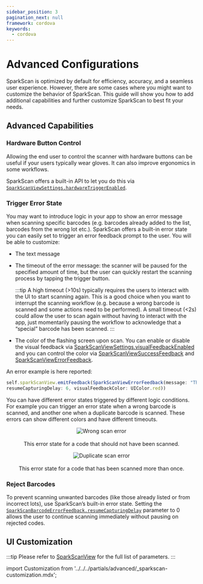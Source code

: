 ```yaml
---
sidebar_position: 3
pagination_next: null
framework: cordova
keywords:
  - cordova
---
```


# Advanced Configurations

SparkScan is optimized by default for efficiency, accuracy, and a seamless user experience. However, there are some cases where you might want to customize the behavior of SparkScan. This guide will show you how to add additional capabilities and further customize SparkScan to best fit your needs.

## Advanced Capabilities

### Hardware Button Control

Allowing the end user to control the scanner with hardware buttons can be useful if your users typically wear gloves. It can also improve ergonomics in some workflows.

SparkScan offers a built-in API to let you do this via [`SparkScanViewSettings.hardwareTriggerEnabled`](https://docs.scandit.com/data-capture-sdk/cordova/barcode-capture/api/ui/spark-scan-view-settings.html#property-scandit.datacapture.barcode.spark.ui.SparkScanViewSettings.HardwareTriggerEnabled).

### Trigger Error State

You may want to introduce logic in your app to show an error message when scanning specific barcodes (e.g. barcodes already added to the list, barcodes from the wrong lot etc.). SparkScan offers a built-in error state you can easily set to trigger an error feedback prompt to the user. You will be able to customize:

- The text message
- The timeout of the error message: the scanner will be paused for the specified amount of time, but the user can quickly restart the scanning process by tapping the trigger button.

    :::tip
    A high timeout (>10s) typically requires the users to interact with the UI to start scanning again. This is a good choice when you want to interrupt the scanning workflow (e.g. because a wrong barcode is scanned and some actions need to be performed). A small timeout (\<2s) could allow the user to scan again without having to interact with the app, just momentarily pausing the workflow to acknowledge that a “special” barcode has been scanned.
    :::
  
- The color of the flashing screen upon scan. You can enable or disable the visual feedback via [SparkScanViewSettings.visualFeedbackEnabled](https://docs.scandit.com/data-capture-sdk/cordova/barcode-capture/api/ui/spark-scan-view-settings.html#property-scandit.datacapture.barcode.spark.ui.SparkScanViewSettings.VisualFeedbackEnabled) and you can control the color via [SparkScanViewSuccessFeedback](https://docs.scandit.com/data-capture-sdk/cordova/barcode-capture/api/ui/spark-scan-view-feedback.html#class-scandit.datacapture.barcode.spark.ui.SparkScanViewSuccessFeedback) and [SparkScanViewErrorFeedback](https://docs.scandit.com/data-capture-sdk/cordova/barcode-capture/api/ui/spark-scan-view-feedback.html#class-scandit.datacapture.barcode.spark.ui.SparkScanViewErrorFeedback).

An error example is here reported:

```js
self.sparkScanView.emitFeedback(SparkScanViewErrorFeedback(message: "This code should not have been scanned",
resumeCapturingDelay: 6, visualFeedbackColor: UIColor.red))
```

You can have different error states triggered by different logic conditions. For example you can trigger an error state when a wrong barcode is scanned, and another one when a duplicate barcode is scanned. These errors can show different colors and have different timeouts.

<p align="center">
  <img src="/img/sparkscan/error-wrong.png" alt="Wrong scan error" /><br></br>This error state for a code that should not have been scanned.
</p>

<p align="center">
  <img src="/img/sparkscan/error-duplicate.png" alt="Duplicate scan error" /><br></br>This error state for a code that has been scanned more than once.
</p>

### Reject Barcodes

To prevent scanning unwanted barcodes (like those already listed or from incorrect lots), use SparkScan’s built-in error state. Setting the [`SparkScanBarcodeErrorFeedback.resumeCapturingDelay`](https://docs.scandit.com/data-capture-sdk/cordova/barcode-capture/api/ui/spark-scan-barcode-feedback.html#property-scandit.datacapture.barcode.spark.feedback.Error.ResumeCapturingDelay) parameter to 0 allows the user to continue scanning immediately without pausing on rejected codes.

## UI Customization

:::tip
Please refer to [SparkScanView](https://docs.scandit.com/data-capture-sdk/cordova/barcode-capture/api/ui/spark-scan-view.html#class-scandit.datacapture.barcode.spark.ui.SparkScanView) for the full list of parameters.
:::

import Customization from '../../../partials/advanced/_sparkscan-customization.mdx';

<Customization/>

